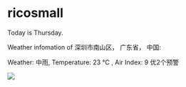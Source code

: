# ricosmall

Today is Thursday.

Weather infomation of 深圳市南山区， 广东省， 中国: 

Weather: 中雨, Temperature: 23 ℃ , Air Index: 9 优2个预警

<img src="https://github-readme-stats.vercel.app/api?username=ricosmall&show_icons=true" />
